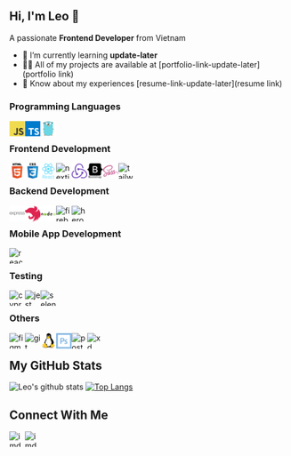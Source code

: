 ## Hi, I'm Leo 🤟
A passionate **Frontend Developer** from Vietnam
- 🌱 I’m currently learning **update-later**
- 👨‍💻 All of my projects are available at [portfolio-link-update-later](portfolio link)
- 📄 Know about my experiences [resume-link-update-later](resume link)

### Programming Languages
<img align="left" src="https://raw.githubusercontent.com/devicons/devicon/master/icons/javascript/javascript-original.svg" alt="javascript" width="28" height="28"/>
<img align="left" src="https://raw.githubusercontent.com/devicons/devicon/master/icons/typescript/typescript-original.svg" alt="typescript" width="28" height="28"/>
<img align="left" src="https://raw.githubusercontent.com/devicons/devicon/master/icons/go/go-original.svg" alt="go" width="28" height="28"/>
<br/>

### Frontend Development
<img align="left" src="https://raw.githubusercontent.com/devicons/devicon/master/icons/html5/html5-original-wordmark.svg" alt="html5" width="28" height="28"/> 
<img align="left" src="https://raw.githubusercontent.com/devicons/devicon/master/icons/css3/css3-original-wordmark.svg" alt="css3" width="28" height="28"/>
<img align="left" src="https://raw.githubusercontent.com/devicons/devicon/master/icons/react/react-original-wordmark.svg" alt="react" width="28" height="28"/>
<img align="left" src="https://cdn.worldvectorlogo.com/logos/nextjs-2.svg" alt="nextjs" width="28" height="28"/>
<img align="left" src="https://raw.githubusercontent.com/devicons/devicon/master/icons/redux/redux-original.svg" alt="redux" width="28" height="28"/>
<img align="left" src="https://raw.githubusercontent.com/devicons/devicon/master/icons/bootstrap/bootstrap-plain-wordmark.svg" alt="bootstrap" width="28" height="28"/>
<img align="left" src="https://raw.githubusercontent.com/devicons/devicon/master/icons/sass/sass-original.svg" alt="sass" width="28" height="28"/>
<img align="left" src="https://www.vectorlogo.zone/logos/tailwindcss/tailwindcss-icon.svg" alt="tailwind" width="28" height="28"/>
<br/>

### Backend Development
<img align="left" src="https://raw.githubusercontent.com/devicons/devicon/master/icons/express/express-original-wordmark.svg" alt="express" width="28" height="28"/>
<img align="left" src="https://raw.githubusercontent.com/devicons/devicon/master/icons/nestjs/nestjs-plain.svg" alt="nestjs" width="28" height="28"/>
<img align="left" src="https://raw.githubusercontent.com/devicons/devicon/master/icons/nodejs/nodejs-original-wordmark.svg" alt="nodejs" width="28" height="28"/>
<img align="left" src="https://www.vectorlogo.zone/logos/firebase/firebase-icon.svg" alt="firebase" width="28" height="28"/>
<img align="left" src="https://www.vectorlogo.zone/logos/heroku/heroku-icon.svg" alt="heroku" width="28" height="28"/>
<br/>

### Mobile App Development
<img align="left" src="https://reactnative.dev/img/header_logo.svg" alt="reactnative" width="28" height="28"/>
<br/>

### Testing
<img align="left" src="https://raw.githubusercontent.com/simple-icons/simple-icons/6e46ec1fc23b60c8fd0d2f2ff46db82e16dbd75f/icons/cypress.svg" alt="cypress" width="28" height="28"/>
<img align="left" src="https://www.vectorlogo.zone/logos/jestjsio/jestjsio-icon.svg" alt="jest" width="28" height="28"/>
<img align="left" src="https://raw.githubusercontent.com/detain/svg-logos/780f25886640cef088af994181646db2f6b1a3f8/svg/selenium-logo.svg" alt="selenium" width="28" height="28"/>
<br/>

### Others
<img align="left" src="https://www.vectorlogo.zone/logos/figma/figma-icon.svg" alt="figma" width="28" height="28"/>
<img align="left" src="https://www.vectorlogo.zone/logos/git-scm/git-scm-icon.svg" alt="git" width="28" height="28"/>
<img align="left" src="https://raw.githubusercontent.com/devicons/devicon/master/icons/linux/linux-original.svg" alt="linux" width="28" height="28"/>
<img align="left" src="https://raw.githubusercontent.com/devicons/devicon/master/icons/photoshop/photoshop-line.svg" alt="photoshop" width="28" height="28"/>
<img align="left" src="https://www.vectorlogo.zone/logos/getpostman/getpostman-icon.svg" alt="postman" width="28" height="28"/>
<img align="left" src="https://cdn.worldvectorlogo.com/logos/adobe-xd.svg" alt="xd" width="28" height="28"/>
<br/>

## My GitHub Stats
![Leo's github stats](https://github-readme-stats.vercel.app/api?username=imdotnhsang&show_icons=true&theme=buefy&show_icons=true&count_private=true) 
[![Top Langs](https://github-readme-stats.vercel.app/api/top-langs/?username=imdotnhsang&layout=compact)](https://github.com/anuraghazra/github-readme-stats)

## Connect With Me
<a href="https://fb.com/imdotnhsang" target="blank"><img align="left" src="https://raw.githubusercontent.com/rahuldkjain/github-profile-readme-generator/master/src/images/icons/Social/facebook.svg" alt="imdotnhsang" height="28" width="28" /></a>&nbsp;
<a href="https://linkedin.com/in/imdotnhsang" target="blank"><img align="left" src="https://raw.githubusercontent.com/rahuldkjain/github-profile-readme-generator/master/src/images/icons/Social/linked-in-alt.svg" alt="imdotnhsang" height="28" width="28" /></a>


